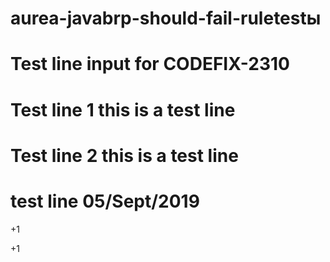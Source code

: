 # aurea-javabrp-should-fail-ruletestы
# Test line input for CODEFIX-2310
# Test line 1 this is a test line
# Test line 2 this is a test line
# test line 05/Sept/2019
+1

+1
